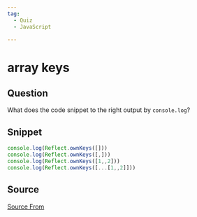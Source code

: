 ```yaml
---
tag:
  - Quiz
  - JavaScript

---
```

  
# array keys

## Question
What does the code snippet to the right output by `console.log`?

## Snippet
```js
console.log(Reflect.ownKeys([]))
console.log(Reflect.ownKeys([,]))
console.log(Reflect.ownKeys([1,,2]))
console.log(Reflect.ownKeys([...[1,,2]]))
```
    


##  Source
[Source From](https://bigfrontend.dev/quiz/array-keys)

  